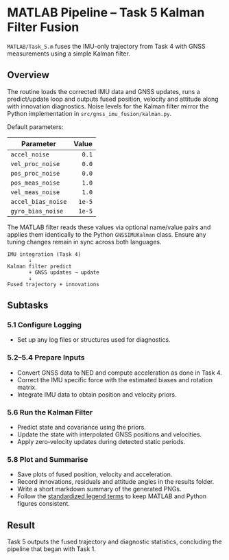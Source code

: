 # MATLAB Pipeline – Task 5 Kalman Filter Fusion

`MATLAB/Task_5.m` fuses the IMU-only trajectory from Task 4 with GNSS measurements using a simple Kalman filter.

## Overview

The routine loads the corrected IMU data and GNSS updates, runs a predict/update loop and outputs fused position, velocity and attitude along with innovation diagnostics.  Noise levels for the Kalman filter mirror the Python implementation in `src/gnss_imu_fusion/kalman.py`.

Default parameters:

| Parameter           | Value |
|---------------------|------:|
| `accel_noise`       | `0.1` |
| `vel_proc_noise`    | `0.0` |
| `pos_proc_noise`    | `0.0` |
| `pos_meas_noise`    | `1.0` |
| `vel_meas_noise`    | `1.0` |
| `accel_bias_noise`  | `1e-5` |
| `gyro_bias_noise`   | `1e-5` |

The MATLAB filter reads these values via optional name/value pairs and applies
them identically to the Python `GNSSIMUKalman` class. Ensure any tuning changes
remain in sync across both languages.

```text
IMU integration (Task 4)
       ↓
Kalman filter predict
       + GNSS updates → update
       ↓
Fused trajectory + innovations
```

## Subtasks

### 5.1 Configure Logging
- Set up any log files or structures used for diagnostics.

### 5.2–5.4 Prepare Inputs
- Convert GNSS data to NED and compute acceleration as done in Task 4.
- Correct the IMU specific force with the estimated biases and rotation matrix.
- Integrate IMU data to obtain position and velocity priors.

### 5.6 Run the Kalman Filter
- Predict state and covariance using the priors.
- Update the state with interpolated GNSS positions and velocities.
- Apply zero‑velocity updates during detected static periods.

### 5.8 Plot and Summarise
- Save plots of fused position, velocity and acceleration.
- Record innovations, residuals and attitude angles in the results folder.
- Write a short markdown summary of the generated PNGs.
- Follow the [standardized legend terms](../PlottingChecklist.md#standardized-legend-terms) to keep MATLAB and Python figures consistent.

## Result

Task 5 outputs the fused trajectory and diagnostic statistics, concluding the pipeline that began with Task 1.
